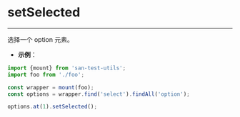 # setSelected
---

选择一个 option 元素。

* **示例**：

```js
import {mount} from 'san-test-utils';
import foo from './foo';

const wrapper = mount(foo);
const options = wrapper.find('select').findAll('option');

options.at(1).setSelected();
```
